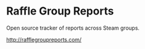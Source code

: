 # Raffle Group Reports
Open source tracker of reports across Steam groups.

http://rafflegroupreports.com/
